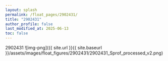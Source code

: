 ```yaml
---
layout: splash
permalink: /float_pages/2902431/
title: "2902431"
author_profile: false
last_modified_at: 2025-06-13
toc: false
---
```

 
2902431
![img-png]({{ site.url }}{{ site.baseurl }}/assets/images/float_figures/2902431/2902431_Sprof_processed_v2.png)